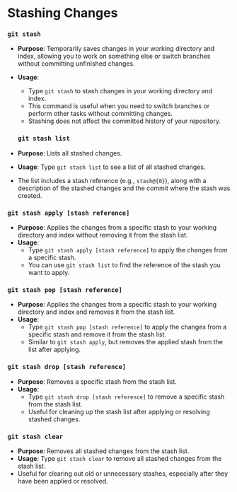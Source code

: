 # Stashing Changes

### `git stash`

-   **Purpose**: Temporarily saves changes in your working directory and index, allowing you to work on something else or switch branches without committing unfinished changes.
-   **Usage**:
    -   Type `git stash` to stash changes in your working directory and index.
    -   This command is useful when you need to switch branches or perform other tasks without committing changes.
    -   Stashing does not affect the committed history of your repository.

    ### `git stash list`

-   **Purpose**: Lists all stashed changes.
-   **Usage**: Type `git stash list` to see a list of all stashed changes.
-   The list includes a stash reference (e.g., `stash@{0}`), along with a description of the stashed changes and the commit where the stash was created.

### `git stash apply [stash reference]`

-   **Purpose**: Applies the changes from a specific stash to your working directory and index without removing it from the stash list.
-   **Usage**:
    -   Type `git stash apply [stash reference]` to apply the changes from a specific stash.
    -   You can use `git stash list` to find the reference of the stash you want to apply.

### `git stash pop [stash reference]`

-   **Purpose**: Applies the changes from a specific stash to your working directory and index and removes it from the stash list.
-   **Usage**:
    -   Type `git stash pop [stash reference]` to apply the changes from a specific stash and remove it from the stash list.
    -   Similar to `git stash apply`, but removes the applied stash from the list after applying.

### `git stash drop [stash reference]`

-   **Purpose**: Removes a specific stash from the stash list.
-   **Usage**:
    -   Type `git stash drop [stash reference]` to remove a specific stash from the stash list.
    -   Useful for cleaning up the stash list after applying or resolving stashed changes.

### `git stash clear`

-   **Purpose**: Removes all stashed changes from the stash list.
-   **Usage**: Type `git stash clear` to remove all stashed changes from the stash list.
-   Useful for clearing out old or unnecessary stashes, especially after they have been applied or resolved.